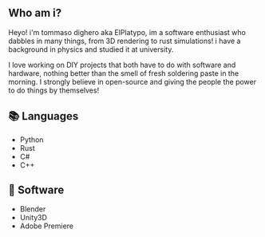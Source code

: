 ## Who am i?

Heyo! i'm tommaso dighero aka ElPlatypo, im a software enthusiast who dabbles in many things, from 3D rendering to rust simulations! i have a background in physics and studied it at university.

I love working on DIY projects that both have to do with software and hardware, nothing better than the smell of fresh soldering paste in the morning.
I strongly believe in open-source and giving the people the power to do things by themselves!

## 📚 Languages
- Python
- Rust
- C#
- C++

## 🔨 Software
- Blender
- Unity3D
- Adobe Premiere


<!--
**ElPlatypo/ElPlatypo** is a ✨ _special_ ✨ repository because its `README.md` (this file) appears on your GitHub profile.

Here are some ideas to get you started:

- 🔭 I’m currently working on ...
- 🌱 I’m currently learning ...
- 👯 I’m looking to collaborate on ...
- 🤔 I’m looking for help with ...
- 💬 Ask me about ...
- 📫 How to reach me: ...
- 😄 Pronouns: ...
- ⚡ Fun fact: ...
-->
